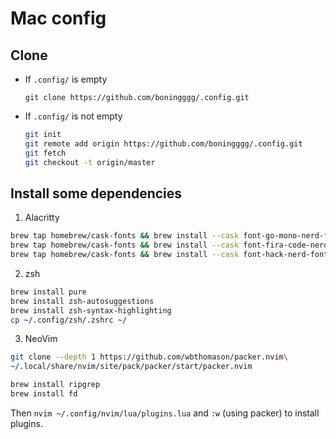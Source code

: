 # Mac config

## Clone

- If `.config/` is empty
  
  `git clone https://github.com/boningggg/.config.git`

- If `.config/` is not empty
  
  ```bash
  git init
  git remote add origin https://github.com/boningggg/.config.git
  git fetch
  git checkout -t origin/master
  ```

## Install some dependencies

1. Alacritty
  
  ```bash
  brew tap homebrew/cask-fonts && brew install --cask font-go-mono-nerd-font
  brew tap homebrew/cask-fonts && brew install --cask font-fira-code-nerd-font
  brew tap homebrew/cask-fonts && brew install --cask font-hack-nerd-font
  ```

2. zsh
  
  ```bash
  brew install pure
  brew install zsh-autosuggestions
  brew install zsh-syntax-highlighting
  cp ~/.config/zsh/.zshrc ~/
  ```
3. NeoVim
  
  ```bash
  git clone --depth 1 https://github.com/wbthomason/packer.nvim\
  ~/.local/share/nvim/site/pack/packer/start/packer.nvim

  brew install ripgrep
  brew install fd
  ```

  Then `nvim ~/.config/nvim/lua/plugins.lua` and `:w` (using packer) to install plugins.
